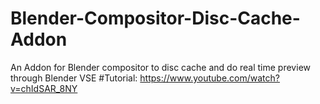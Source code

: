 # Blender-Compositor-Disc-Cache-Addon
An Addon for Blender compositor to disc cache and do real time preview through Blender VSE
#Tutorial:
https://www.youtube.com/watch?v=chIdSAR_8NY
